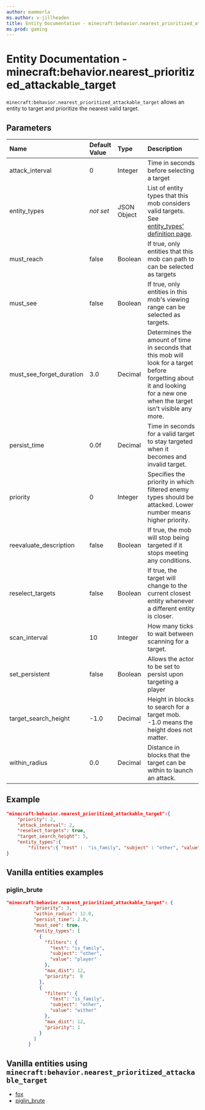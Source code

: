 ```yaml
---
author: mammerla
ms.author: v-jillheaden
title: Entity Documentation - minecraft:behavior.nearest_prioritized_attackable_target
ms.prod: gaming
---
```


# Entity Documentation - minecraft:behavior.nearest_prioritized_attackable_target

`minecraft:behavior.nearest_prioritized_attackable_target` allows an entity to target and prioritize the nearest valid target.

## Parameters

|Name |Default Value  |Type  |Description  |
|:----------|:----------|:----------|:----------|
|attack_interval| 0| Integer| Time in seconds before selecting a target |
|entity_types | *not set* |JSON Object | List of entity types that this mob considers valid targets. See [entity_types' definition page](../Definitions/NestedTables/entity_types.md).|
|must_reach| false| Boolean| If true, only entities that this mob can path to can be selected as targets |
|must_see| false| Boolean| If true, only entities in this mob's viewing range can be selected as targets. |
|must_see_forget_duration| 3.0| Decimal| Determines the amount of time in seconds that this mob will look for a target before forgetting about it and looking for a new one when the target isn't visible any more. |
|persist_time| 0.0f| Decimal| Time in seconds for a valid target to stay targeted when it becomes and invalid target. |
|priority| 0| Integer| Specifies the priority in which filtered enemy types should be attacked. Lower number means higher priority. |
|reevaluate_description| false| Boolean| If true, the mob will stop being targeted if it stops meeting any conditions. |
|reselect_targets| false| Boolean| If true, the target will change to the current closest entity whenever a different entity is closer. |
|scan_interval| 10| Integer| How many ticks to wait between scanning for a target. |
|set_persistent| false| Boolean| Allows the actor to be set to persist upon targeting a player |
|target_search_height| -1.0| Decimal| Height in blocks to search for a target mob. -1.0 means the height does not matter. |
|within_radius| 0.0| Decimal| Distance in blocks that the target can be within to launch an attack. |

## Example

```json
"minecraft:behavior.nearest_prioritized_attackable_target":{
    "priority": 2,
    "attack_interval": 2,
    "reselect_targets": true,
    "target_search_height": 5,
    "entity_types":{
        "filters":{ "test" :  "is_family", "subject" : "other", "value" :  "salmon"}}
}
```

## Vanilla entities examples

### piglin_brute

```json
"minecraft:behavior.nearest_prioritized_attackable_target": {
          "priority": 3,
          "within_radius": 12.0,
          "persist_time": 2.0,
          "must_see": true,
          "entity_types": [
            {
              "filters": {
                "test": "is_family",
                "subject": "other",
                "value": "player"
              },
              "max_dist": 12,
              "priority":  0
            },
            {
              "filters": {
                "test": "is_family",
                "subject": "other",
                "value": "wither"
              },
              "max_dist": 12,
              "priority": 1
            }
          ]
        }
```

## Vanilla entities using `minecraft:behavior.nearest_prioritized_attackable_target`

- [fox](../../../../Source/VanillaBehaviorPack_Snippets/entities/fox.md)
- [piglin_brute](../../../../Source/VanillaBehaviorPack_Snippets/entities/piglin_brute.md)
